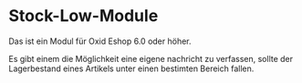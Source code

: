 # Stock-Low-Module
Das ist ein Modul für Oxid Eshop 6.0 oder höher.


Es gibt einem die Möglichkeit eine eigene nachricht zu verfassen, sollte der Lagerbestand eines Artikels unter einen bestimten Bereich fallen.


